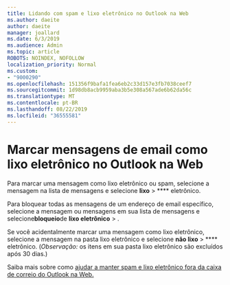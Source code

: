 ```yaml
---
title: Lidando com spam e lixo eletrônico no Outlook na Web
ms.author: daeite
author: daeite
manager: joallard
ms.date: 6/3/2019
ms.audience: Admin
ms.topic: article
ROBOTS: NOINDEX, NOFOLLOW
localization_priority: Normal
ms.custom:
- "9000290"
ms.openlocfilehash: 151356f9bafa1fea6eb2c33d157e3fb7038ceef7
ms.sourcegitcommit: 1d98db8acb9959aba3b5e308a567ade6b62da56c
ms.translationtype: MT
ms.contentlocale: pt-BR
ms.lasthandoff: 08/22/2019
ms.locfileid: "36555581"
---
```

# <a name="mark-email-messages-as-junk-in-outlook-on-the-web"></a>Marcar mensagens de email como lixo eletrônico no Outlook na Web

Para marcar uma mensagem como lixo eletrônico ou spam, selecione a mensagem na lista de mensagens e selecione **lixo** > **** eletrônico.

Para bloquear todas as mensagens de um endereço de email específico, selecione a mensagem ou mensagens em sua lista de mensagens e selecione**bloqueio**de **lixo eletrônico** > .

Se você acidentalmente marcar uma mensagem como lixo eletrônico, selecione a mensagem na pasta lixo eletrônico e selecione **não lixo** > **** eletrônico. (*Observação:* os itens em sua pasta lixo eletrônico são excluídos após 30 dias.)

Saiba mais sobre como [ajudar a manter spam e lixo eletrônico fora da caixa de correio do Outlook na Web.](https://support.office.com/article/db786e79-54e2-40cc-904f-d89d57b7f41d)